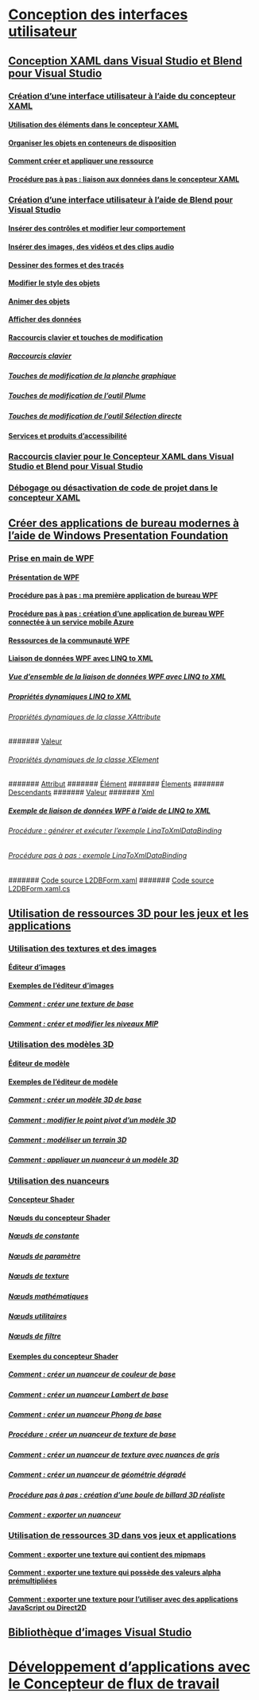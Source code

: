 # [Conception des interfaces utilisateur](designing-user-interfaces.md)
## [Conception XAML dans Visual Studio et Blend pour Visual Studio](designing-xaml-in-visual-studio.md)
### [Création d’une interface utilisateur à l’aide du concepteur XAML](creating-a-ui-by-using-xaml-designer-in-visual-studio.md)
#### [Utilisation des éléments dans le concepteur XAML](working-with-elements-in-xaml-designer.md)
#### [Organiser les objets en conteneurs de disposition](organize-objects-into-layout-containers-in-xaml-designer.md)
#### [Comment créer et appliquer une ressource](how-to-create-and-apply-a-resource.md)
#### [Procédure pas à pas : liaison aux données dans le concepteur XAML](walkthrough-binding-to-data-in-xaml-designer.md)
### [Création d’une interface utilisateur à l’aide de Blend pour Visual Studio](creating-a-ui-by-using-blend-for-visual-studio.md)
#### [Insérer des contrôles et modifier leur comportement](insert-controls-and-modify-their-behavior-in-xaml-designer.md)
#### [Insérer des images, des vidéos et des clips audio](insert-images-videos-and-audio-clips-in-xaml-designer.md)
#### [Dessiner des formes et des tracés](draw-shapes-and-paths.md)
#### [Modifier le style des objets](modify-the-style-of-objects-in-blend.md)
#### [Animer des objets](animate-objects-in-xaml-designer.md)
#### [Afficher des données](display-data-in-blend.md)
#### [Raccourcis clavier et touches de modification](keyboard-shortcuts-and-modifier-keys-in-blend.md)
##### [Raccourcis clavier](keyboard-shortcuts-in-blend.md)
##### [Touches de modification de la planche graphique](artboard-modifier-keys-in-blend.md)
##### [Touches de modification de l’outil Plume](pen-tool-modifier-keys-in-blend.md)
##### [Touches de modification de l’outil Sélection directe](direct-selection-tool-modifier-keys-in-blend.md)
#### [Services et produits d’accessibilité](accessibility-products-and-services-blend.md)
### [Raccourcis clavier pour le Concepteur XAML dans Visual Studio et Blend pour Visual Studio](keyboard-shortcuts-for-xaml-designer.md)
### [Débogage ou désactivation de code de projet dans le concepteur XAML](debugging-or-disabling-project-code-in-xaml-designer.md)
## [Créer des applications de bureau modernes à l’aide de Windows Presentation Foundation](create-modern-desktop-applications-with-windows-presentation-foundation.md)
### [Prise en main de WPF](getting-started-with-wpf.md)
#### [Présentation de WPF](introduction-to-wpf.md)
#### [Procédure pas à pas : ma première application de bureau WPF](walkthrough-my-first-wpf-desktop-application2.md)
#### [Procédure pas à pas : création d’une application de bureau WPF connectée à un service mobile Azure](walkthrough-create-a-wpf-desktop-application-connected-to-an-azure-mobile-service.md)
#### [Ressources de la communauté WPF](wpf-community-resources.md)
#### [Liaison de données WPF avec LINQ to XML](wpf-data-binding-with-linq-to-xml.md)
##### [Vue d’ensemble de la liaison de données WPF avec LINQ to XML](wpf-data-binding-with-linq-to-xml-overview.md)
##### [Propriétés dynamiques LINQ to XML](linq-to-xml-dynamic-properties.md)
###### [Propriétés dynamiques de la classe XAttribute](xattribute-class-dynamic-properties.md)
####### [Valeur](value-xattribute-dynamic-property.md)
###### [Propriétés dynamiques de la classe XElement](xelement-class-dynamic-properties.md)
####### [Attribut](attribute-xelement-dynamic-property.md)
####### [Élément](element-xelement-dynamic-property.md)
####### [Élements](elements-xelement-dynamic-property.md)
####### [Descendants](descendants-xelement-dynamic-property.md)
####### [Valeur](value-xelement-dynamic-property.md)
####### [Xml](xml-xelement-dynamic-property.md)
##### [Exemple de liaison de données WPF à l’aide de LINQ to XML](wpf-data-binding-using-linq-to-xml-example.md)
###### [Procédure : générer et exécuter l’exemple LinqToXmlDataBinding](how-to-build-and-run-the-linqtoxmldatabinding-example.md)
###### [Procédure pas à pas : exemple LinqToXmlDataBinding](walkthrough-linqtoxmldatabinding-example.md)
####### [Code source L2DBForm.xaml](l2dbform-xaml-source-code.md)
####### [Code source L2DBForm.xaml.cs](l2dbform-xaml-cs-source-code.md)
## [Utilisation de ressources 3D pour les jeux et les applications](working-with-3-d-assets-for-games-and-apps.md)
### [Utilisation des textures et des images](working-with-textures-and-images.md)
#### [Éditeur d’images](image-editor.md)
#### [Exemples de l’éditeur d’images](image-editor-examples.md)
##### [Comment : créer une texture de base](how-to-create-a-basic-texture.md)
##### [Comment : créer et modifier les niveaux MIP](how-to-create-and-modify-mip-levels.md)
### [Utilisation des modèles 3D](working-with-3-d-models.md)
#### [Éditeur de modèle](model-editor.md)
#### [Exemples de l’éditeur de modèle](model-editor-examples.md)
##### [Comment : créer un modèle 3D de base](how-to-create-a-basic-3-d-model.md)
##### [Comment : modifier le point pivot d’un modèle 3D](how-to-modify-the-pivot-point-of-a-3-d-model.md)
##### [Comment : modéliser un terrain 3D](how-to-model-3-d-terrain.md)
##### [Comment : appliquer un nuanceur à un modèle 3D](how-to-apply-a-shader-to-a-3-d-model.md)
### [Utilisation des nuanceurs](working-with-shaders.md)
#### [Concepteur Shader](shader-designer.md)
#### [Nœuds du concepteur Shader](shader-designer-nodes.md)
##### [Nœuds de constante](constant-nodes.md)
##### [Nœuds de paramètre](parameter-nodes.md)
##### [Nœuds de texture](texture-nodes.md)
##### [Nœuds mathématiques](math-nodes.md)
##### [Nœuds utilitaires](utility-nodes.md)
##### [Nœuds de filtre](filter-nodes.md)
#### [Exemples du concepteur Shader](shader-designer-examples.md)
##### [Comment : créer un nuanceur de couleur de base](how-to-create-a-basic-color-shader.md)
##### [Comment : créer un nuanceur Lambert de base](how-to-create-a-basic-lambert-shader.md)
##### [Comment : créer un nuanceur Phong de base](how-to-create-a-basic-phong-shader.md)
##### [Procédure : créer un nuanceur de texture de base](how-to-create-a-basic-texture-shader.md)
##### [Comment : créer un nuanceur de texture avec nuances de gris](how-to-create-a-grayscale-texture-shader.md)
##### [Comment : créer un nuanceur de géométrie dégradé](how-to-create-a-geometry-based-gradient-shader.md)
##### [Procédure pas à pas : création d’une boule de billard 3D réaliste](walkthrough-creating-a-realistic-3-d-billiard-ball.md)
##### [Comment : exporter un nuanceur](how-to-export-a-shader.md)
### [Utilisation de ressources 3D dans vos jeux et applications](using-3-d-assets-in-your-game-or-app.md)
#### [Comment : exporter une texture qui contient des mipmaps](how-to-export-a-texture-that-contains-mipmaps.md)
#### [Comment : exporter une texture qui possède des valeurs alpha prémultipliées](how-to-export-a-texture-that-has-premultiplied-alpha.md)
#### [Comment : exporter une texture pour l’utiliser avec des applications JavaScript ou Direct2D](how-to-export-a-texture-for-use-with-direct2d-or-javascipt-apps.md)
## [Bibliothèque d’images Visual Studio](the-visual-studio-image-library.md)
# [Développement d’applications avec le Concepteur de flux de travail](../workflow-designer/developing-applications-with-the-workflow-designer.md)
